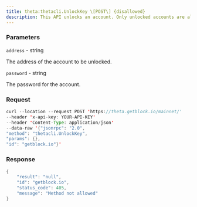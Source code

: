 ```yaml
---
title: theta:thetacli.UnlockKey \[POST\] {disallowed}
description: This API unlocks an account. Only unlocked accounts are allowed to sendout Theta/TFuel tokens.
---
```


### Parameters


`address` - string

The address of the account to be unlocked.

`password` - string

The password for the account.

### Request

``` java
curl --location --request POST 'https://theta.getblock.io/mainnet/' 
--header 'x-api-key: YOUR-API-KEY' 
--header 'Content-Type: application/json' 
--data-raw '{"jsonrpc": "2.0",
"method": "thetacli.UnlockKey",
"params": {},
"id": "getblock.io"}'
```

###  Response

``` java
{
    "result": "null",
    "id": "getblock.io",
    "status_code": 405,
    "message": "Method not allowed"
}
```

